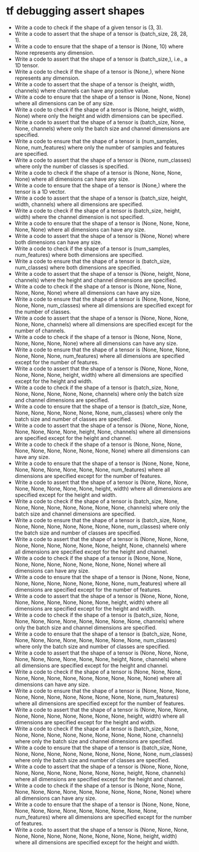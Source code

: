 # tf debugging assert shapes

- Write a code to check if the shape of a given tensor is (3, 3).
- Write a code to assert that the shape of a tensor is (batch_size, 28, 28, 1).
- Write a code to ensure that the shape of a tensor is (None, 10) where None represents any dimension.
- Write a code to assert that the shape of a tensor is (batch_size,), i.e., a 1D tensor.
- Write a code to check if the shape of a tensor is (None,), where None represents any dimension.
- Write a code to assert that the shape of a tensor is (height, width, channels) where channels can have any positive value.
- Write a code to ensure that the shape of a tensor is (None, None, None) where all dimensions can be of any size.
- Write a code to check if the shape of a tensor is (None, height, width, None) where only the height and width dimensions can be specified.
- Write a code to assert that the shape of a tensor is (batch_size, None, None, channels) where only the batch size and channel dimensions are specified.
- Write a code to ensure that the shape of a tensor is (num_samples, None, num_features) where only the number of samples and features are specified.
- Write a code to assert that the shape of a tensor is (None, num_classes) where only the number of classes is specified.
- Write a code to check if the shape of a tensor is (None, None, None, None) where all dimensions can have any size.
- Write a code to ensure that the shape of a tensor is (None,) where the tensor is a 1D vector.
- Write a code to assert that the shape of a tensor is (batch_size, height, width, channels) where all dimensions are specified.
- Write a code to check if the shape of a tensor is (batch_size, height, width) where the channel dimension is not specified.
- Write a code to ensure that the shape of a tensor is (None, None, None, None, None) where all dimensions can have any size.
- Write a code to assert that the shape of a tensor is (None, None) where both dimensions can have any size.
- Write a code to check if the shape of a tensor is (num_samples, num_features) where both dimensions are specified.
- Write a code to ensure that the shape of a tensor is (batch_size, num_classes) where both dimensions are specified.
- Write a code to assert that the shape of a tensor is (None, height, None, channels) where the height and channel dimensions are specified.
- Write a code to check if the shape of a tensor is (None, None, None, None, None, None) where all dimensions can have any size.
- Write a code to ensure that the shape of a tensor is (None, None, None, None, None, num_classes) where all dimensions are specified except for the number of classes.
- Write a code to assert that the shape of a tensor is (None, None, None, None, None, channels) where all dimensions are specified except for the number of channels.
- Write a code to check if the shape of a tensor is (None, None, None, None, None, None, None) where all dimensions can have any size.
- Write a code to ensure that the shape of a tensor is (None, None, None, None, None, None, num_features) where all dimensions are specified except for the number of features.
- Write a code to assert that the shape of a tensor is (None, None, None, None, None, None, height, width) where all dimensions are specified except for the height and width.
- Write a code to check if the shape of a tensor is (batch_size, None, None, None, None, None, None, channels) where only the batch size and channel dimensions are specified.
- Write a code to ensure that the shape of a tensor is (batch_size, None, None, None, None, None, None, None, num_classes) where only the batch size and number of classes are specified.
- Write a code to assert that the shape of a tensor is (None, None, None, None, None, None, None, height, None, channels) where all dimensions are specified except for the height and channel.
- Write a code to check if the shape of a tensor is (None, None, None, None, None, None, None, None, None, None) where all dimensions can have any size.
- Write a code to ensure that the shape of a tensor is (None, None, None, None, None, None, None, None, None, num_features) where all dimensions are specified except for the number of features.
- Write a code to assert that the shape of a tensor is (None, None, None, None, None, None, None, None, height, width) where all dimensions are specified except for the height and width.
- Write a code to check if the shape of a tensor is (batch_size, None, None, None, None, None, None, None, None, channels) where only the batch size and channel dimensions are specified.
- Write a code to ensure that the shape of a tensor is (batch_size, None, None, None, None, None, None, None, None, num_classes) where only the batch size and number of classes are specified.
- Write a code to assert that the shape of a tensor is (None, None, None, None, None, None, None, None, None, height, None, channels) where all dimensions are specified except for the height and channel.
- Write a code to check if the shape of a tensor is (None, None, None, None, None, None, None, None, None, None, None) where all dimensions can have any size.
- Write a code to ensure that the shape of a tensor is (None, None, None, None, None, None, None, None, None, None, num_features) where all dimensions are specified except for the number of features.
- Write a code to assert that the shape of a tensor is (None, None, None, None, None, None, None, None, None, height, width) where all dimensions are specified except for the height and width.
- Write a code to check if the shape of a tensor is (batch_size, None, None, None, None, None, None, None, None, None, channels) where only the batch size and channel dimensions are specified.
- Write a code to ensure that the shape of a tensor is (batch_size, None, None, None, None, None, None, None, None, None, num_classes) where only the batch size and number of classes are specified.
- Write a code to assert that the shape of a tensor is (None, None, None, None, None, None, None, None, None, height, None, channels) where all dimensions are specified except for the height and channel.
- Write a code to check if the shape of a tensor is (None, None, None, None, None, None, None, None, None, None, None, None) where all dimensions can have any size.
- Write a code to ensure that the shape of a tensor is (None, None, None, None, None, None, None, None, None, None, None, num_features) where all dimensions are specified except for the number of features.
- Write a code to assert that the shape of a tensor is (None, None, None, None, None, None, None, None, None, None, height, width) where all dimensions are specified except for the height and width.
- Write a code to check if the shape of a tensor is (batch_size, None, None, None, None, None, None, None, None, None, None, channels) where only the batch size and channel dimensions are specified.
- Write a code to ensure that the shape of a tensor is (batch_size, None, None, None, None, None, None, None, None, None, None, num_classes) where only the batch size and number of classes are specified.
- Write a code to assert that the shape of a tensor is (None, None, None, None, None, None, None, None, None, None, height, None, channels) where all dimensions are specified except for the height and channel.
- Write a code to check if the shape of a tensor is (None, None, None, None, None, None, None, None, None, None, None, None, None) where all dimensions can have any size.
- Write a code to ensure that the shape of a tensor is (None, None, None, None, None, None, None, None, None, None, None, None, num_features) where all dimensions are specified except for the number of features.
- Write a code to assert that the shape of a tensor is (None, None, None, None, None, None, None, None, None, None, None, height, width) where all dimensions are specified except for the height and width.